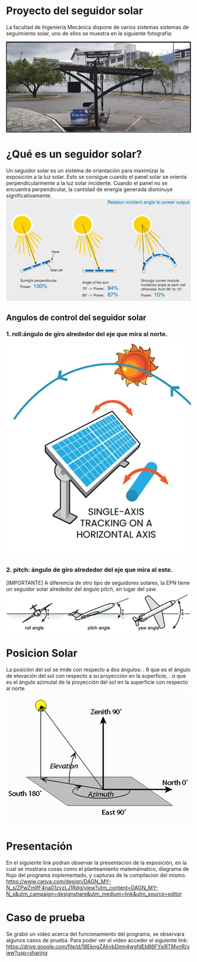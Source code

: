 # Proyecto del seguidor solar

La facultad de Ingeniería Mecánica dispone de varios sistemas sistemas de seguimiento solar, uno de ellos se muestra en la siguiente fotografía:  

![alt text](assets/solar.png)

# ¿Qué es un seguidor solar?
Un seguidor solar es un sistema de orientación para maximizar la exposición a la luz solar. Esto se consigue cuando el panel solar se orienta perpendicularmente a la luz solar incidente. Cuando el panel no se encuentra perpendicular, la cantidad de energía generada disminuye significativamente.  
![alt text](assets/solaerr.png)  

## Angulos de control del seguidor solar
### 1. roll:ángulo de giro alrededor del eje que mira al norte.

![alt text](assets/roll.png)  
### 2. pitch: ángulo de giro alrededor del eje que mira al este.
[IMPORTANTE] A diferencia de otro tipo de seguidores solares, la EPN tiene un seguidor solar alrededor del ángulo pitch, en lugar del yaw.
![alt text](assets/pitch.png)  

# Posicion Solar
La posición del sol se mide con respecto a dos ángulos:
. θ que es el ángulo de elevación del sol con respecto a su proyección en la superficie,
. α que es el ángulo azimutal de la proyección del sol en la superficie con respecto al norte.
![alt text](assets/pos_solar.png)  

# Presentación
En el siguiente link podran observar la presentacion de la exposición, en la cual se mostrara cosas como el planteamiento matemámatico, diagrama de flujo del programa implementado, y capturas de la compilacion del mismo.
https://www.canva.com/design/DAGN_MY-N_s/ZPwZmIfF4na01zvzLJ1Rdg/view?utm_content=DAGN_MY-N_s&utm_campaign=designshare&utm_medium=link&utm_source=editor 
# Caso de prueba
Se grabó un video acerca del funcionamiento del programa, se observara algunos casos de prueba. 
Para poder ver el video acceder el siguiente link:
https://drive.google.com/file/d/18EkngZAkybDmn4wgfdEbB6FYsiRTMvnR/view?usp=sharing
